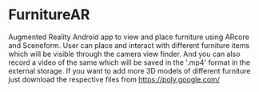 # FurnitureAR
Augmented Reality Android app to view and place furniture using ARcore and Sceneform.
User can place and interact with different furniture items which will be visible through the camera view finder.
And you can also record a video of the same which will be saved in the '.mp4' format in the external storage.
If you want to add more 3D models of different furniture just download the respective files from https://poly.google.com/

